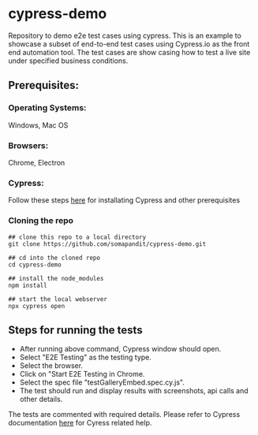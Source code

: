 # cypress-demo
Repository to demo e2e test cases using cypress.
This is an example to showcase a subset of end-to-end test cases using Cypress.io as the front end automation tool. The test cases are show casing how to test a live site under specified business conditions.

## Prerequisites:
### Operating Systems:
Windows, Mac OS
### Browsers:
Chrome, Electron
### Cypress:
Follow these steps [here](https://docs.cypress.io/guides/getting-started/installing-cypress) for installating Cypress and other prerequisites

### Cloning the repo
```
## clone this repo to a local directory
git clone https://github.com/somapandit/cypress-demo.git

## cd into the cloned repo
cd cypress-demo

## install the node_modules
npm install

## start the local webserver
npx cypress open
```

## Steps for running the tests
- After running above command, Cypress window should open.
- Select "E2E Testing" as the testing type.
- Select the browser.
- Click on "Start E2E Testing in Chrome.
- Select the spec file "testGalleryEmbed.spec.cy.js".
- The test should run and display results with screenshots, api calls and other details.

The tests are commented with required details. Please refer to Cypress documentation [here](https://docs.cypress.io/api/commands/get) for Cyress related help.

